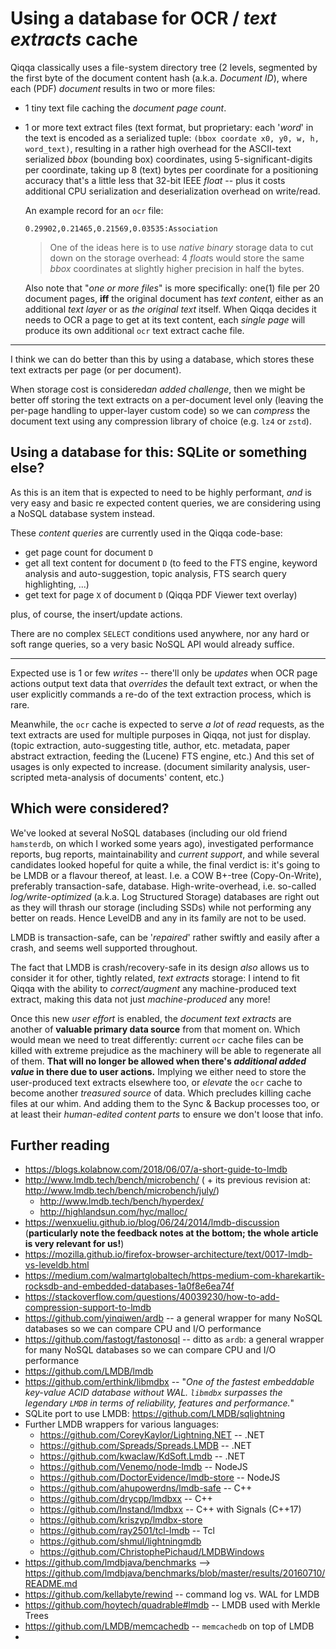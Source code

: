 # Using a database for OCR / *text extracts* cache

Qiqqa classically uses a file-system directory tree (2 levels, segmented by the first byte of the document content hash (a.k.a. *Document ID*), where each (PDF) *document* results in two or more files:

- 1 tiny text file caching the *document page count*.
- 1 or more text extract files (text format, but proprietary: each '*word*' in the text is encoded as a serialized tuple: `(bbox coordate x0, y0, w, h, word_text)`, resulting in a rather high overhead for the ASCII-text serialized *bbox* (bounding box) coordinates, using 5-significant-digits per coordinate, taking up 8 (text) bytes per coordinate for a positioning accuracy that's a little less that 32-bit IEEE *float* -- plus it costs additional CPU serialization and deserialization overhead on write/read.

  An example record for an `ocr` file:
  
  ```
  0.29902,0.21465,0.21569,0.03535:Association

  ```
  
    > One of the ideas here is to use *native binary* storage data to cut down on the storage overhead: 4 *float*s would store the same *bbox* coordinates at slightly higher precision in half the bytes.
    
	Also note that "*one or more files*" is more specifically: one(1) file per 20 document pages, **iff** the original document has *text content*, either as an additional *text layer* or as *the original text* itself. When Qiqqa decides it needs to OCR a page to get at its text content, each *single page* will produce its own additional `ocr` text extract cache file.
	
---

I think we can do better than this by using a database, which stores these text extracts per page (or per document). 

When storage cost is considered*an added challenge*, then we might be better off storing the text extracts on a per-document level only (leaving the per-page handling to upper-layer custom code) so we can *compress* the document text using any compression library of choice (e.g. `lz4`  or `zstd`).



## Using a database for this: SQLite or something else?

As this is an item that is expected to need to be highly performant, *and* is very easy and basic re expected content queries, we are considering using a NoSQL database system instead.

These *content queries* are currently used in the Qiqqa code-base:

- get page count for document `D`
- get all text content for document `D` (to feed to the FTS engine, keyword analysis and auto-suggestion, topic analysis, FTS search query highlighting, ...)
- get text for page `X` of document `D` (Qiqqa PDF Viewer text overlay)

plus, of course, the insert/update actions.

There are no complex `SELECT` conditions used anywhere, nor any hard or soft range queries, so a very basic NoSQL API would already suffice.

---

Expected use is 1 or few *writes* -- there'll only be *updates* when OCR page actions output text data that *overrides* the default text extract, or when the user explicitly commands a re-do of the text extraction process, which is rare.

Meanwhile, the `ocr` cache is expected to serve *a lot* of *read* requests, as the text extracts are used for multiple purposes in Qiqqa, not just for display. (topic extraction, auto-suggesting title, author, etc. metadata, paper abstract extraction, feeding the (Lucene) FTS engine, etc.) 
And this set of usages is only expected to increase. (document similarity analysis, user-scripted meta-analysis of documents' content, etc.)



## Which were considered?

We've looked at several NoSQL databases (including our old friend `hamsterdb`, on which I worked some years ago), investigated performance reports, bug reports, maintainability and *current support*, and while several candidates looked hopeful for quite a while, the final verdict is: it's going to be LMDB or a flavour thereof, at least. I.e. a COW B+-tree (Copy-On-Write), preferably transaction-safe, database. 
High-write-overhead, i.e. so-called *log/write-optimized* (a.k.a. Log Structured Storage) databases are right out as they will thrash our storage (including SSDs) while not performing any better on reads. Hence LevelDB and any in its family are not to be used.

LMDB is transaction-safe, can be '*repaired*' rather swiftly and easily after a crash, and seems well supported throughout.

The fact that LMDB is crash/recovery-safe in its design *also* allows us to consider it for other, tightly related, *text extracts* storage: I intend to fit Qiqqa with the ability to *correct/augment* any machine-produced text extract, making this data not just *machine-produced* any more! 

Once this new *user effort* is enabled, the *document text extracts* are another of **valuable primary data source** from that moment on. Which would mean we need to treat differently: current `ocr` cache files can be killed with extreme prejudice as the machinery will be able to regenerate all of them. **That will no longer be allowed when there's *additional added value* in there due to user actions.**
Implying we either need to store the user-produced text extracts elsewhere too, or *elevate* the `ocr` cache to become another *treasured source* of data. Which precludes killing cache files at our whim. And adding them to the Sync & Backup processes too, or at least their *human-edited content parts* to ensure we don't loose that info.





## Further reading

- https://blogs.kolabnow.com/2018/06/07/a-short-guide-to-lmdb
- http://www.lmdb.tech/bench/microbench/ ( + its previous revision at: http://www.lmdb.tech/bench/microbench/july/)
	- http://www.lmdb.tech/bench/hyperdex/	
	- http://highlandsun.com/hyc/malloc/
- https://wenxueliu.github.io/blog/06/24/2014/lmdb-discussion (**particularly note the feedback notes at the bottom; the whole article is very relevant for us!**)
- https://mozilla.github.io/firefox-browser-architecture/text/0017-lmdb-vs-leveldb.html
- https://medium.com/walmartglobaltech/https-medium-com-kharekartik-rocksdb-and-embedded-databases-1a0f8e6ea74f
- https://stackoverflow.com/questions/40039230/how-to-add-compression-support-to-lmdb
- https://github.com/yinqiwen/ardb -- a general wrapper for many NoSQL databases so we can compare CPU and I/O performance
- https://github.com/fastogt/fastonosql -- ditto as `ardb`: a general wrapper for many NoSQL databases so we can compare CPU and I/O performance
- https://github.com/LMDB/lmdb
- https://github.com/erthink/libmdbx -- "*One of the fastest embeddable key-value ACID database without WAL. `libmdbx` surpasses the legendary `LMDB` in terms of reliability, features and performance.*"
- SQLite port to use LMDB: https://github.com/LMDB/sqlightning
- Further LMDB wrappers for various languages:
	- https://github.com/CoreyKaylor/Lightning.NET -- .NET
	- https://github.com/Spreads/Spreads.LMDB -- .NET
	- https://github.com/kwaclaw/KdSoft.Lmdb -- .NET
	- https://github.com/Venemo/node-lmdb -- NodeJS
	- https://github.com/DoctorEvidence/lmdb-store -- NodeJS
	- https://github.com/ahupowerdns/lmdb-safe -- C++
	- https://github.com/drycpp/lmdbxx -- C++
	- https://github.com/Instand/lmdbxx -- C++ with Signals (C++17)
	- https://github.com/kriszyp/lmdbx-store
	- https://github.com/ray2501/tcl-lmdb -- Tcl
	- https://github.com/shmul/lightningmdb
	- https://github.com/ChristophePichaud/LMDBWindows
- https://github.com/lmdbjava/benchmarks --> https://github.com/lmdbjava/benchmarks/blob/master/results/20160710/README.md
- https://github.com/kellabyte/rewind -- command log vs. WAL for LMDB
- https://github.com/hoytech/quadrable#lmdb -- LMDB used with Merkle Trees
- https://github.com/LMDB/memcachedb -- `memcachedb` on top of LMDB
- 



    
	
